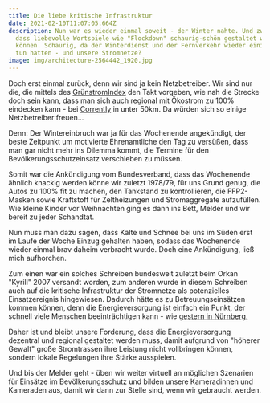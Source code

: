 ```yaml
---
title: Die liebe kritische Infrastruktur
date: 2021-02-10T11:07:05.664Z
description: Nun war es wieder einmal soweit - der Winter nahte. Und zwar so,
  dass liebevolle Wortspiele wie "Flockdown" schaurig-schön gestaltet werden
  können. Schaurig, da der Winterdienst und der Fernverkehr wieder einiges zu
  tun hatten - und unsere Stromnetze?
image: img/architecture-2564442_1920.jpg
---
```

Doch erst einmal zurück, denn wir sind ja kein Netzbetreiber. Wir sind nur die, die mittels des [GrünstromIndex](https://gruenstromindex.de) den Takt vorgeben, wie nah die Strecke doch sein kann, dass man sich auch regional mit Ökostrom zu 100% eindecken kann - bei [Corrently](https://corrently.de/home.html) in unter 50km. Da würden sich so einige Netzbetreiber freuen...

Denn: Der Wintereinbruch war ja für das Wochenende angekündigt, der beste Zeitpunkt um motivierte Ehrenamtliche den Tag zu versüßen, dass man gar nicht mehr ins Dilemma kommt, die Termine für den Bevölkerungsschutzeinsatz verschieben zu müssen. 

Somit war die Ankündigung vom Bundesverband, dass das Wochenende ähnlich knackig werden könne wir zuletzt 1978/79, für uns Grund genug, die Autos zu 100% fit zu machen, den Tankstand zu kontrollieren, die FFP2-Masken sowie Kraftstoff für Zeltheizungen und Stromaggregate aufzufüllen. Wie kleine Kinder vor Weihnachten ging es dann ins Bett, Melder und wir bereit zu jeder Schandtat. 

Nun muss man dazu sagen, dass Kälte und Schnee bei uns im Süden erst im Laufe der Woche Einzug gehalten haben, sodass das Wochenende wieder einmal brav daheim verbracht wurde. Doch eine Ankündigung, ließ mich aufhorchen.

Zum einen war ein solches Schreiben bundesweit zuletzt beim Orkan "Kyrill" 2007 versandt worden, zum anderen wurde in diesem Schreiben auch auf die kritische Infrastruktur der Stromnetze als potenzielles Einsatzereignis hingewiesen. Dadurch hätte es zu Betreuungseinsätzen kommen können, denn die Energieversorgung ist einfach ein Punkt, der schnell viele Menschen beeinträchtigen kann - wie [gestern in Nürnberg.](https://www.welt.de/vermischtes/article226012387/Nuernberg-Brand-in-Kraftwerk-15-000-Menschen-mit-gedrosselter-Heizung.html)

Daher ist und bleibt unsere Forderung, dass die Energieversorgung dezentral und regional gestaltet werden muss, damit aufgrund von "höherer Gewalt" große Stromtrassen ihre Leistung nicht vollbringen können, sondern lokale Regelungen ihre Stärke ausspielen.

Und bis der Melder geht - üben wir weiter virtuell an möglichen Szenarien für Einsätze im Bevölkerungsschutz und bilden unsere Kameradinnen und Kameraden aus, damit wir dann zur Stelle sind, wenn wir gebraucht werden.